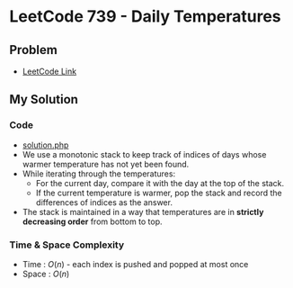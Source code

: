 # LeetCode 739 - Daily Temperatures

## Problem  
- [LeetCode Link](https://leetcode.com/problems/daily-temperatures/)

## My Solution

### Code
- [solution.php](./solution.php)
- We use a monotonic stack to keep track of indices of days whose warmer temperature has not yet been found.
- While iterating through the temperatures:
  - For the current day, compare it with the day at the top of the stack.
  - If the current temperature is warmer, pop the stack and record the differences of indices as the answer.
- The stack is maintained in a way that temperatures are in **strictly decreasing order** from bottom to top.

### Time & Space Complexity
- Time  : $O(n)$ - each index is pushed and popped at most once
- Space : $O(n)$

